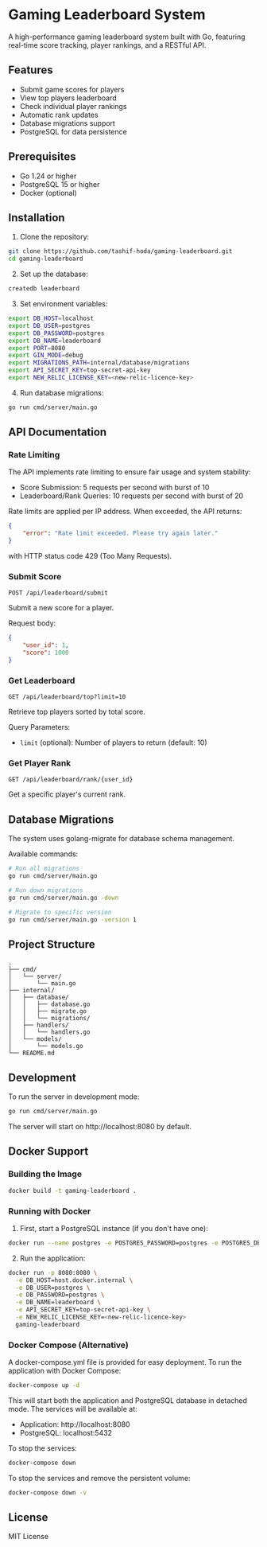 # Gaming Leaderboard System

A high-performance gaming leaderboard system built with Go, featuring real-time score tracking, player rankings, and a RESTful API.

## Features

- Submit game scores for players
- View top players leaderboard
- Check individual player rankings
- Automatic rank updates
- Database migrations support
- PostgreSQL for data persistence

## Prerequisites

- Go 1.24 or higher
- PostgreSQL 15 or higher
- Docker (optional)

## Installation

1. Clone the repository:
```bash
git clone https://github.com/tashif-hoda/gaming-leaderboard.git
cd gaming-leaderboard
```

2. Set up the database:
```bash
createdb leaderboard
```

3. Set environment variables:
```bash
export DB_HOST=localhost
export DB_USER=postgres
export DB_PASSWORD=postgres
export DB_NAME=leaderboard
export PORT=8080
export GIN_MODE=debug
export MIGRATIONS_PATH=internal/database/migrations
export API_SECRET_KEY=top-secret-api-key
export NEW_RELIC_LICENSE_KEY=<new-relic-licence-key>
```

4. Run database migrations:
```bash
go run cmd/server/main.go
```

## API Documentation

### Rate Limiting
The API implements rate limiting to ensure fair usage and system stability:

- Score Submission: 5 requests per second with burst of 10
- Leaderboard/Rank Queries: 10 requests per second with burst of 20

Rate limits are applied per IP address. When exceeded, the API returns:
```json
{
    "error": "Rate limit exceeded. Please try again later."
}
```
with HTTP status code 429 (Too Many Requests).

### Submit Score
`POST /api/leaderboard/submit`

Submit a new score for a player.

Request body:
```json
{
    "user_id": 1,
    "score": 1000
}
```

### Get Leaderboard
`GET /api/leaderboard/top?limit=10`

Retrieve top players sorted by total score.

Query Parameters:
- `limit` (optional): Number of players to return (default: 10)

### Get Player Rank
`GET /api/leaderboard/rank/{user_id}`

Get a specific player's current rank.

## Database Migrations

The system uses golang-migrate for database schema management.

Available commands:
```bash
# Run all migrations
go run cmd/server/main.go

# Run down migrations
go run cmd/server/main.go -down

# Migrate to specific version
go run cmd/server/main.go -version 1
```

## Project Structure

```
.
├── cmd/
│   └── server/
│       └── main.go
├── internal/
│   ├── database/
│   │   ├── database.go
│   │   ├── migrate.go
│   │   └── migrations/
│   ├── handlers/
│   │   └── handlers.go
│   └── models/
│       └── models.go
└── README.md
```

## Development

To run the server in development mode:
```bash
go run cmd/server/main.go
```

The server will start on http://localhost:8080 by default.

## Docker Support

### Building the Image
```bash
docker build -t gaming-leaderboard .
```

### Running with Docker
1. First, start a PostgreSQL instance (if you don't have one):
```bash
docker run --name postgres -e POSTGRES_PASSWORD=postgres -e POSTGRES_DB=leaderboard -p 5432:5432 -d postgres:12
```

2. Run the application:
```bash
docker run -p 8080:8080 \
  -e DB_HOST=host.docker.internal \
  -e DB_USER=postgres \
  -e DB_PASSWORD=postgres \
  -e DB_NAME=leaderboard \
  -e API_SECRET_KEY=top-secret-api-key \
  -e NEW_RELIC_LICENSE_KEY=<new-relic-licence-key>
  gaming-leaderboard
```

### Docker Compose (Alternative)
A docker-compose.yml file is provided for easy deployment. To run the application with Docker Compose:

```bash
docker-compose up -d
```

This will start both the application and PostgreSQL database in detached mode. The services will be available at:
- Application: http://localhost:8080
- PostgreSQL: localhost:5432

To stop the services:
```bash
docker-compose down
```

To stop the services and remove the persistent volume:
```bash
docker-compose down -v
```

## License

MIT License